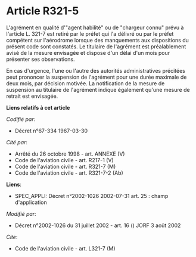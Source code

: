 # Article R321-5

L'agrément en qualité d'"agent habilité" ou de "chargeur connu" prévu à l'article L. 321-7 est retiré par le préfet qui l'a
délivré ou par le préfet compétent sur l'aérodrome lorsque des manquements aux dispositions du présent code sont constatés.
Le titulaire de l'agrément est préalablement avisé de la mesure envisagée et dispose d'un délai d'un mois pour présenter ses
observations.

En cas d'urgence, l'une ou l'autre des autorités administratives précitées peut prononcer la suspension de l'agrément pour
une durée maximale de deux mois, par décision motivée. La notification de la mesure de suspension au titulaire de l'agrément
indique également qu'une mesure de retrait est envisagée.

**Liens relatifs à cet article**

_Codifié par_:

  - Décret n°67-334 1967-03-30

_Cité par_:

  - Arrêté du 26 octobre 1998 - art. ANNEXE (V)
  - Code de l'aviation civile - art. R217-1 (V)
  - Code de l'aviation civile - art. R321-7 (M)
  - Code de l'aviation civile - art. R321-7-2 (Ab)

**Liens**:

  - SPEC_APPLI: Décret n°2002-1026 2002-07-31 art. 25 : champ d'application

_Modifié par_:

  - Décret n°2002-1026 du 31 juillet 2002 - art. 16 () JORF 3 août 2002

_Cite_:

  - Code de l'aviation civile - art. L321-7 (M)
